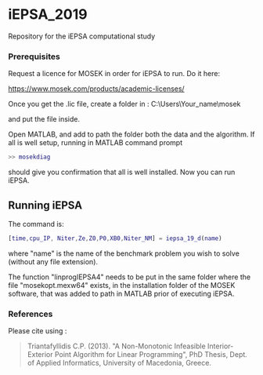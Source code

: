 # iEPSA_2019
Repository for the iEPSA computational study

### Prerequisites
Request a licence for MOSEK in order for iEPSA to run. Do it here:

https://www.mosek.com/products/academic-licenses/

Once you get the .lic file, create a folder in :  C:\Users\Your_name\mosek

and put the file inside.

Open MATLAB, and add to path the folder both the data and the algorithm. 
If all is well setup, running in MATLAB command prompt

```Matlab
>> mosekdiag
```

should give you confirmation that all is well installed. Now you can run iEPSA.


## Running iEPSA

The command is:

```Matlab
[time,cpu_IP, Niter,Ze,Z0,P0,XB0,Niter_NM] = iepsa_19_d(name)
```

where "name" is the name of the benchmark problem you wish to solve (without any file extension).

The function "linprogIEPSA4" needs to be put in the same folder where the file "mosekopt.mexw64" exists, in the installation folder of the MOSEK software, that was added to path in MATLAB prior of executing iEPSA.

### References
Please cite using :

> Triantafyllidis C.P. (2013). "A Non-Monotonic Infeasible Interior-Exterior Point Algorithm for Linear Programming", PhD Thesis, Dept. of Applied Informatics, University of Macedonia, Greece.
